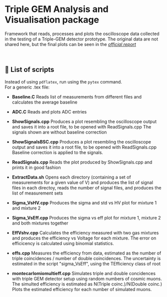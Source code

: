 # Triple GEM Analysis and Visualisation package

Framework that reads, processes and plots the oscilloscope data collected in the testing of a Triple-GEM detector prototype.
The original data are not shared here, but the final plots can be seen in the _[official report](https://www.lnf.infn.it/sis/preprint/detail-new.php?id=5396)_

&nbsp;

## :triangular_flag_on_post: List of scripts
Instead of using `pdflatex`, run using the `pytex` command.  
For a generic .tex file:


* __Baseline.C__
Reads list of measurements from different files and calculates the average baseline

* __ADC.C__
Reads and plots ADC entries

* __ShowSignals.cpp__
Produces a plot resembling the oscilloscope output and saves it into a root file, to be opened with ReadSignals.cpp
The signals shown are without baseline correction

* __ShowSignalsBSC.cpp__
Produces a plot resembling the oscilloscope output and saves it into a root file, to be opened with ReadSignals.cpp
Baseline correction is applied to the signals.

* __ReadSignals.cpp__
Reads the plot produced by ShowSignals.cpp and prints it in good fashion

* __ExtractData.sh__
Opens each directory (containing a set of measurements for a given value of V) and produces the list of signal files in each directoy, reads the number of signal files, and produces the list of measurement sets

* __Sigma_VsHV.cpp__
Produces the sigma and std vs HV plot for mixture 1 and mixture 2

* __Sigma_VsEff.cpp__
Produces the sigma vs eff plot for mixture 1, mixture 2 and both mixtures together

* __EffVshv.cpp__
Calculates the efficiency measured with two gas mixtures and produces the efficiency vs Voltage for each mixture. The error on efficicency is calculated using binomial statistics.

* __effs.cpp__
Measures the efficiency from data, estimated as the number of triple coincidences / number of double coincidences. The uncertainty is estimated in the script "sigma_VsEff", using the TEfficiency class of root

* __montecarlomiomultieff.cpp__
Simulates triple and double concidences with triple GEM detector setup using random numbers of cosmic muons.
The simulted efficiency is estimated as N(Triple coinc.)/N(Double coinc.)
Plots the estimated efficiency for each number of simulated muons.

